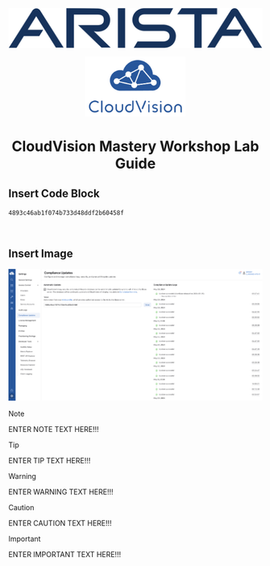 <p align="center">
  <img img src="Images/2560px-Arista-networks-logo.svg.png" width="800" />
</p>

<p align="center">
  <img img src="Images/cloudvision-logo.png" width="200" />
</p>

<!-- title only -->
<h1 align="center"> CloudVision Mastery Workshop Lab Guide </h1>

<!-- Insert Code Block with Copy Functionality -->
## Insert Code Block
```sh
4893c46ab1f074b733d48ddf2b60458f
```
<br>

## Insert Image
<!-- Insert Image -->
<img src="Images/Lab2-1.png"/>

> [!NOTE]
> ENTER NOTE TEXT HERE!!!

> [!TIP]
> ENTER TIP TEXT HERE!!!


> [!WARNING]
> ENTER WARNING TEXT HERE!!!


> [!CAUTION]
> ENTER CAUTION TEXT HERE!!!


> [!IMPORTANT]  
> ENTER IMPORTANT TEXT HERE!!!

